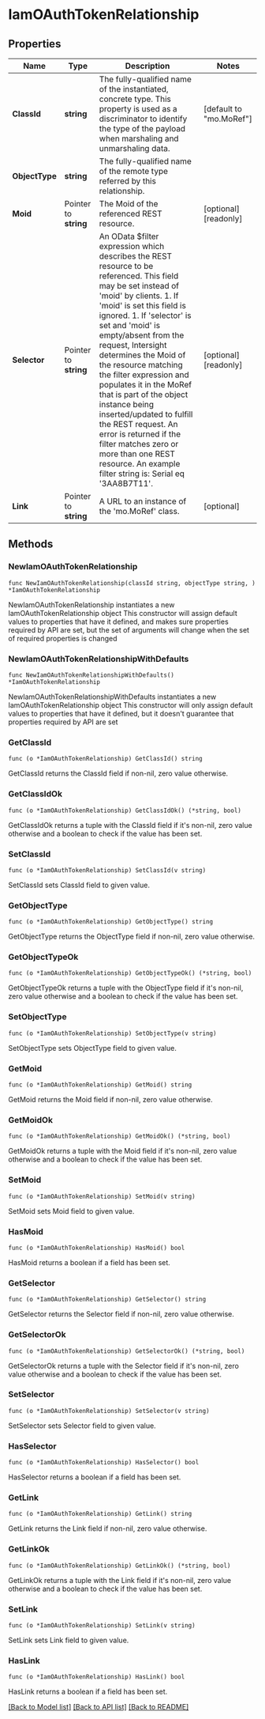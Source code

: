 # IamOAuthTokenRelationship

## Properties

Name | Type | Description | Notes
------------ | ------------- | ------------- | -------------
**ClassId** | **string** | The fully-qualified name of the instantiated, concrete type. This property is used as a discriminator to identify the type of the payload when marshaling and unmarshaling data. | [default to "mo.MoRef"]
**ObjectType** | **string** | The fully-qualified name of the remote type referred by this relationship. | 
**Moid** | Pointer to **string** | The Moid of the referenced REST resource. | [optional] [readonly] 
**Selector** | Pointer to **string** | An OData $filter expression which describes the REST resource to be referenced. This field may be set instead of &#39;moid&#39; by clients. 1. If &#39;moid&#39; is set this field is ignored. 1. If &#39;selector&#39; is set and &#39;moid&#39; is empty/absent from the request, Intersight determines the Moid of the resource matching the filter expression and populates it in the MoRef that is part of the object instance being inserted/updated to fulfill the REST request. An error is returned if the filter matches zero or more than one REST resource. An example filter string is: Serial eq &#39;3AA8B7T11&#39;. | [optional] [readonly] 
**Link** | Pointer to **string** | A URL to an instance of the &#39;mo.MoRef&#39; class. | [optional] 

## Methods

### NewIamOAuthTokenRelationship

`func NewIamOAuthTokenRelationship(classId string, objectType string, ) *IamOAuthTokenRelationship`

NewIamOAuthTokenRelationship instantiates a new IamOAuthTokenRelationship object
This constructor will assign default values to properties that have it defined,
and makes sure properties required by API are set, but the set of arguments
will change when the set of required properties is changed

### NewIamOAuthTokenRelationshipWithDefaults

`func NewIamOAuthTokenRelationshipWithDefaults() *IamOAuthTokenRelationship`

NewIamOAuthTokenRelationshipWithDefaults instantiates a new IamOAuthTokenRelationship object
This constructor will only assign default values to properties that have it defined,
but it doesn't guarantee that properties required by API are set

### GetClassId

`func (o *IamOAuthTokenRelationship) GetClassId() string`

GetClassId returns the ClassId field if non-nil, zero value otherwise.

### GetClassIdOk

`func (o *IamOAuthTokenRelationship) GetClassIdOk() (*string, bool)`

GetClassIdOk returns a tuple with the ClassId field if it's non-nil, zero value otherwise
and a boolean to check if the value has been set.

### SetClassId

`func (o *IamOAuthTokenRelationship) SetClassId(v string)`

SetClassId sets ClassId field to given value.


### GetObjectType

`func (o *IamOAuthTokenRelationship) GetObjectType() string`

GetObjectType returns the ObjectType field if non-nil, zero value otherwise.

### GetObjectTypeOk

`func (o *IamOAuthTokenRelationship) GetObjectTypeOk() (*string, bool)`

GetObjectTypeOk returns a tuple with the ObjectType field if it's non-nil, zero value otherwise
and a boolean to check if the value has been set.

### SetObjectType

`func (o *IamOAuthTokenRelationship) SetObjectType(v string)`

SetObjectType sets ObjectType field to given value.


### GetMoid

`func (o *IamOAuthTokenRelationship) GetMoid() string`

GetMoid returns the Moid field if non-nil, zero value otherwise.

### GetMoidOk

`func (o *IamOAuthTokenRelationship) GetMoidOk() (*string, bool)`

GetMoidOk returns a tuple with the Moid field if it's non-nil, zero value otherwise
and a boolean to check if the value has been set.

### SetMoid

`func (o *IamOAuthTokenRelationship) SetMoid(v string)`

SetMoid sets Moid field to given value.

### HasMoid

`func (o *IamOAuthTokenRelationship) HasMoid() bool`

HasMoid returns a boolean if a field has been set.

### GetSelector

`func (o *IamOAuthTokenRelationship) GetSelector() string`

GetSelector returns the Selector field if non-nil, zero value otherwise.

### GetSelectorOk

`func (o *IamOAuthTokenRelationship) GetSelectorOk() (*string, bool)`

GetSelectorOk returns a tuple with the Selector field if it's non-nil, zero value otherwise
and a boolean to check if the value has been set.

### SetSelector

`func (o *IamOAuthTokenRelationship) SetSelector(v string)`

SetSelector sets Selector field to given value.

### HasSelector

`func (o *IamOAuthTokenRelationship) HasSelector() bool`

HasSelector returns a boolean if a field has been set.

### GetLink

`func (o *IamOAuthTokenRelationship) GetLink() string`

GetLink returns the Link field if non-nil, zero value otherwise.

### GetLinkOk

`func (o *IamOAuthTokenRelationship) GetLinkOk() (*string, bool)`

GetLinkOk returns a tuple with the Link field if it's non-nil, zero value otherwise
and a boolean to check if the value has been set.

### SetLink

`func (o *IamOAuthTokenRelationship) SetLink(v string)`

SetLink sets Link field to given value.

### HasLink

`func (o *IamOAuthTokenRelationship) HasLink() bool`

HasLink returns a boolean if a field has been set.


[[Back to Model list]](../README.md#documentation-for-models) [[Back to API list]](../README.md#documentation-for-api-endpoints) [[Back to README]](../README.md)


